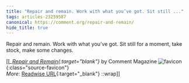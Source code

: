 ```yaml
---
title: "Repair and remain. Work with what you’ve got. Sit still ..."
tags: articles-23259587
canonical: https://comment.org/repair-and-remain/
hide_title: true
---
```


Repair and remain. Work with what you’ve got. Sit still for a moment, take stock, make some changes.


[[<cite>_[Repair and Remain](https://comment.org/repair-and-remain/){:target="_blank"}_</cite> by Comment Magazine ![favicon](https://s2.googleusercontent.com/s2/favicons?domain=comment.org){:class="source-favicon"}<br>
_More_: [Readwise URL](https://readwise.io/open/455978986){:target="_blank"}
::wrap]]